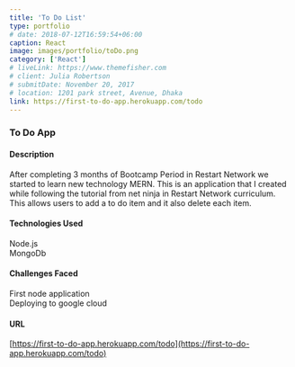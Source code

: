 ```yaml
---
title: 'To Do List'
type: portfolio
# date: 2018-07-12T16:59:54+06:00
caption: React
image: images/portfolio/toDo.png
category: ['React']
# liveLink: https://www.themefisher.com
# client: Julia Robertson
# submitDate: November 20, 2017
# location: 1201 park street, Avenue, Dhaka
link: https://first-to-do-app.herokuapp.com/todo
---
```


### To Do App

#### Description

After completing 3 months of Bootcamp Period in Restart Network we started to learn new technology MERN. This is an application that I created while following the tutorial from net ninja in Restart Network curriculum. This allows users to add a to do item and it also delete each item.

#### Technologies Used

Node.js<br/>
MongoDb

#### Challenges Faced
First node application<br/>
Deploying to google cloud

#### URL

[https://first-to-do-app.herokuapp.com/todo](https://first-to-do-app.herokuapp.com/todo)